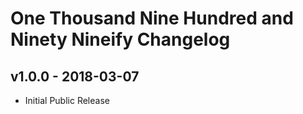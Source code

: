 One Thousand Nine Hundred and Ninety Nineify Changelog
============================

v1.0.0 - 2018-03-07
-------------------

+ Initial Public Release